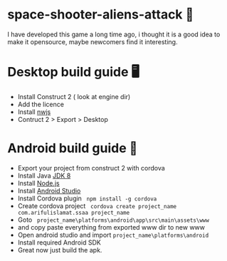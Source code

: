 # space-shooter-aliens-attack 🚀
I have developed this game a long time ago, i thought it is a good idea to make it opensource, maybe newcomers find it interesting.

# Desktop build guide 🖥
- Install Construct 2 ( look at engine dir)
- Add the licence 
- Install [nwjs](https://www.scirra.com/nwjs)
- Contruct 2 > Export > Desktop 

# Android build guide 📱 

- Export your project from construct 2 with cordova 
- Install Java [JDK 8](https://www.openlogic.com/openjdk-downloads?field_java_parent_version_target_id=All&field_operating_system_target_id=All&field_architecture_target_id=All&field_java_package_target_id=All&page=1)
- Install [Node.js](https://nodejs.org/en/download/)
- Install [Android Studio](https://developer.android.com/studio)
- Install Cordova plugin 
` npm install -g cordova`
- Create cordova project
` cordova create project_name com.arifulislamat.ssaa project_name`
- Goto ` project_name\platforms\android\app\src\main\assets\www` 
- and copy paste everything from exported www dir to new www
- Open android studio and import `project_name\platforms\android`
- Install required Android SDK
- Great now just build the apk.

